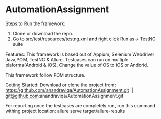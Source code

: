 # AutomationAssignment

Steps to Run the framework:
1. Clone or download the repo.
2. Go to src/test/resources/testng.xml and right click Run as-> TestNG suite

Features: This framework is based out of Appium, Selenium Webdriver Java,POM, TestNG & Allure. Testcases can run on multiple plaforms(Android & iOS), Change the value of OS to iOS or Andorid.

This framework follow POM structure.

Getting Started: Download or clone the project from: https://github.com/anandraviqa/AutomationAssignment.git || git@github.com:anandraviqa/AutomationAssignment.git

For reporting once the testcases are completely run, run this command withing project location: 
allure serve target/allure-results
